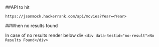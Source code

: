##API to hit

`https://jsonmock.hackerrank.com/api/movies?Year=<Year>`

##When no results found

In case of no results render below div
`<div data-testid="no-result">No Results Found</div>`